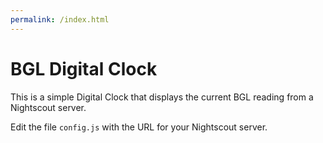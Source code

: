 ```yaml
---
permalink: /index.html
---
```


# BGL Digital Clock

This is a simple Digital Clock that displays the current BGL reading from a Nightscout server.

Edit the file `config.js` with the URL for your Nightscout server.

